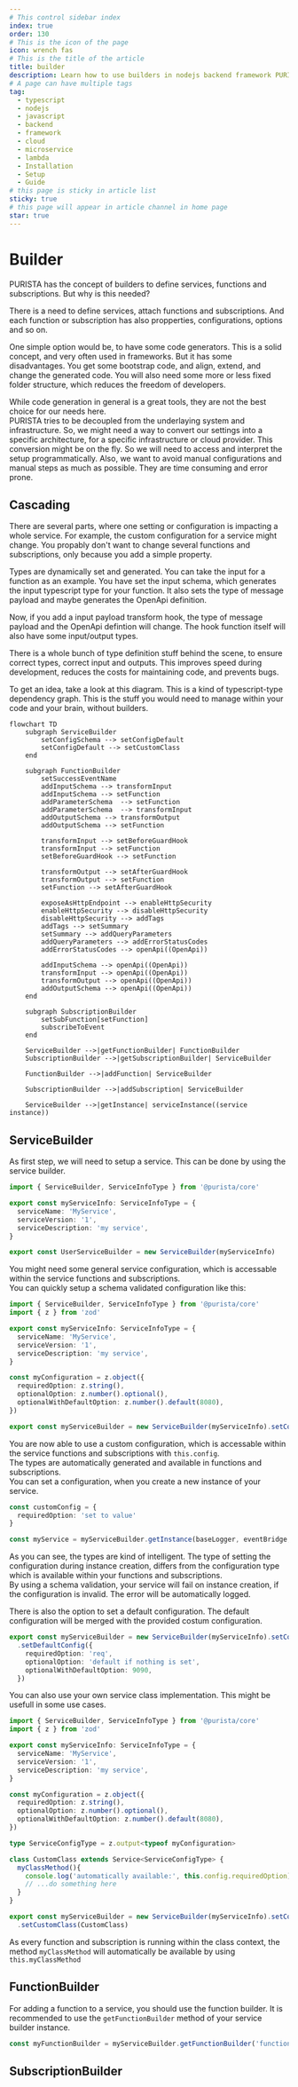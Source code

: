 ```yaml
---
# This control sidebar index
index: true
order: 130
# This is the icon of the page
icon: wrench fas
# This is the title of the article
title: builder
description: Learn how to use builders in nodejs backend framework PURISTA within your typescript application
# A page can have multiple tags
tag:
  - typescript
  - nodejs
  - javascript
  - backend
  - framework
  - cloud
  - microservice
  - lambda
  - Installation
  - Setup
  - Guide
# this page is sticky in article list
sticky: true
# this page will appear in article channel in home page
star: true
---
```


# Builder

PURISTA has the concept of builders to define services, functions and subscriptions. But why is this needed?

There is a need to define services, attach functions and subscriptions. And each function or subscription has also propperties, configurations, options and so on.

One simple option would be, to have some code generators. This is a solid concept, and very often used in frameworks. But it has some disadvantages. You get some bootstrap code, and align, extend, and change the generated code. You will also need some more or less fixed folder structure, which reduces the freedom of developers.  

While code generation in general is a great tools, they are not the best choice for our needs here.  
PURISTA tries to be decoupled from the underlaying system and infrastructure. So, we might need a way to convert our settings into a specific architecture, for a specific infrastructure or cloud provider. This conversion might be on the fly. So we will need to access and interpret the setup programmatically. Also, we want to avoid manual configurations and manual steps as much as possible. They are time consuming and error prone.

## Cascading

There are several parts, where one setting or configuration is impacting a whole service. For example, the custom configuration for a service might change. You propably don't want to change several functions and subscriptions, only because you add a simple property.

Types are dynamically set and generated. You can take the input for a function as an example. You have set the input schema, which generates the input typescript type for your function. It also sets the type of message payload and maybe generates the OpenApi definition.

Now, if you add a input payload transform hook, the type of message payload and the OpenApi defintion will change. The hook function itself will also have some input/output types.

There is a whole bunch of type definition stuff behind the scene, to ensure correct types, correct input and outputs. This improves speed during development, reduces the costs for maintaining code, and prevents bugs.

To get an idea, take a look at this diagram. This is a kind of typescript-type dependency graph. This is the stuff you would need to manage within your code and your brain, without builders.

```mermaid
flowchart TD
    subgraph ServiceBuilder
        setConfigSchema --> setConfigDefault
        setConfigDefault --> setCustomClass
    end

    subgraph FunctionBuilder
        setSuccessEventName
        addInputSchema --> transformInput
        addInputSchema --> setFunction
        addParameterSchema  --> setFunction
        addParameterSchema  --> transformInput
        addOutputSchema --> transformOutput
        addOutputSchema --> setFunction

        transformInput --> setBeforeGuardHook
        transformInput --> setFunction
        setBeforeGuardHook --> setFunction

        transformOutput --> setAfterGuardHook
        transformOutput --> setFunction
        setFunction --> setAfterGuardHook

        exposeAsHttpEndpoint --> enableHttpSecurity
        enableHttpSecurity --> disableHttpSecurity
        disableHttpSecurity --> addTags
        addTags --> setSummary
        setSummary --> addQueryParameters
        addQueryParameters --> addErrorStatusCodes
        addErrorStatusCodes --> openApi((OpenApi))
        
        addInputSchema --> openApi((OpenApi))
        transformInput --> openApi((OpenApi))
        transformOutput --> openApi((OpenApi))
        addOutputSchema --> openApi((OpenApi))
    end

    subgraph SubscriptionBuilder
        setSubFunction[setFunction]
        subscribeToEvent
    end

    ServiceBuilder -->|getFunctionBuilder| FunctionBuilder
    SubscriptionBuilder -->|getSubscriptionBuilder| ServiceBuilder

    FunctionBuilder -->|addFunction| ServiceBuilder

    SubscriptionBuilder -->|addSubscription| ServiceBuilder

    ServiceBuilder -->|getInstance| serviceInstance((service instance))
```


## ServiceBuilder

As first step, we will need to setup a service. This can be done by using the service builder.  

```typescript
import { ServiceBuilder, ServiceInfoType } from '@purista/core'

export const myServiceInfo: ServiceInfoType = {
  serviceName: 'MyService',
  serviceVersion: '1',
  serviceDescription: 'my service',
}

export const UserServiceBuilder = new ServiceBuilder(myServiceInfo)
```

You might need some general service configuration, which is accessable within the service functions and subscriptions.  
You can quickly setup a schema validated configuration like this:

```typescript
import { ServiceBuilder, ServiceInfoType } from '@purista/core'
import { z } from 'zod'

export const myServiceInfo: ServiceInfoType = {
  serviceName: 'MyService',
  serviceVersion: '1',
  serviceDescription: 'my service',
}

const myConfiguration = z.object({
  requiredOption: z.string(),
  optionalOption: z.number().optional(),
  optionalWithDefaultOption: z.number().default(8080),
})

export const myServiceBuilder = new ServiceBuilder(myServiceInfo).setConfigSchema(myConfiguration)
```

You are now able to use a custom configuration, which is accessable within the service functions and subscriptions with `this.config`.  
The types are automatically generated and available in functions and subscriptions.  
You can set a configuration, when you create a new instance of your service.

```typescript
const customConfig = {
  requiredOption: 'set to value'
}

const myService = myServiceBuilder.getInstance(baseLogger, eventBridge, customConfig)

```

As you can see, the types are kind of intelligent. The type of setting the configuration during instance creation, differs from the configuration type which is available within your functions and subscriptions.  
By using a schema validation, your service will fail on instance creation, if the configuration is invalid. The error will be automatically logged.

There is also the option to set a default configuration. The default configuration will be merged with the provided costum configuration.

```typescript
export const myServiceBuilder = new ServiceBuilder(myServiceInfo).setConfigSchema(myConfiguration)
  .setDefaultConfig({
    requiredOption: 'req',
    optionalOption: 'default if nothing is set',
    optionalWithDefaultOption: 9090,
  })
```

You can also use your own service class implementation. This might be usefull in some use cases.

```typescript
import { ServiceBuilder, ServiceInfoType } from '@purista/core'
import { z } from 'zod'

export const myServiceInfo: ServiceInfoType = {
  serviceName: 'MyService',
  serviceVersion: '1',
  serviceDescription: 'my service',
}

const myConfiguration = z.object({
  requiredOption: z.string(),
  optionalOption: z.number().optional(),
  optionalWithDefaultOption: z.number().default(8080),
})

type ServiceConfigType = z.output<typeof myConfiguration>

class CustomClass extends Service<ServiceConfigType> {
  myClassMethod(){
    console.log('automatically available:', this.config.requiredOption)
    // ...do something here
  }
}

export const myServiceBuilder = new ServiceBuilder(myServiceInfo).setConfigSchema(myConfiguration)
  .setCustomClass(CustomClass)
```

As every function and subscription is running within the class context, the method `myClassMethod` will automatically be available by using `this.myClassMethod`

## FunctionBuilder

For adding a function to a service, you should use the function builder. It is recommended to use the `getFunctionBuilder` method of your service builder instance.

```typescript
const myFunctionBuilder = myServiceBuilder.getFunctionBuilder('functionName','some function description','functionEventEmitted')
```

## SubscriptionBuilder
